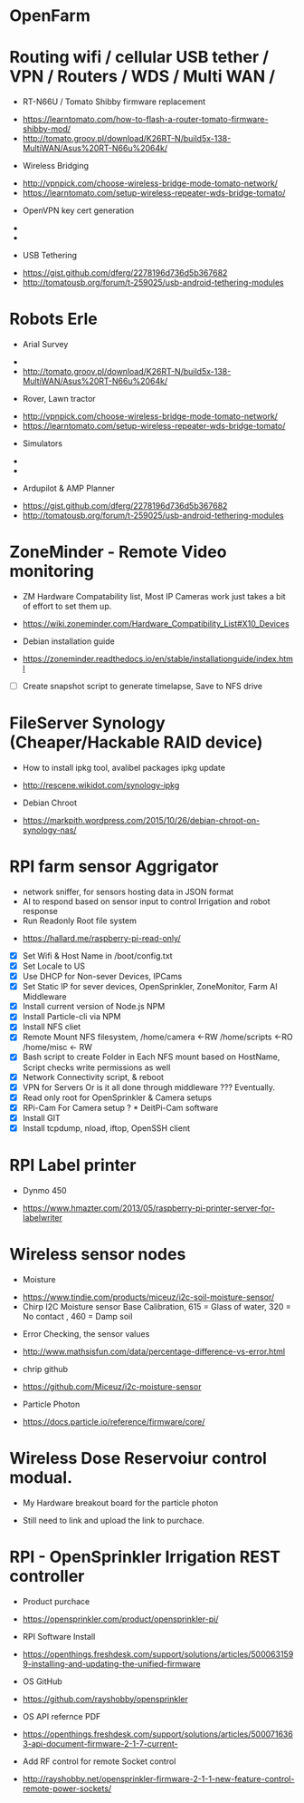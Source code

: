 # OpenFarm

# Routing wifi / cellular USB tether / VPN / Routers / WDS / Multi WAN / 
- RT-N66U / Tomato Shibby firmware replacement
 * https://learntomato.com/how-to-flash-a-router-tomato-firmware-shibby-mod/
 * http://tomato.groov.pl/download/K26RT-N/build5x-138-MultiWAN/Asus%20RT-N66u%2064k/
- Wireless Bridging
 * http://vpnpick.com/choose-wireless-bridge-mode-tomato-network/
 * https://learntomato.com/setup-wireless-repeater-wds-bridge-tomato/
- OpenVPN key cert generation
 *
 *
- USB Tethering
 * https://gist.github.com/dferg/2278196d736d5b367682
 * http://tomatousb.org/forum/t-259025/usb-android-tethering-modules


# Robots Erle
- Arial Survey 
 * 
 * http://tomato.groov.pl/download/K26RT-N/build5x-138-MultiWAN/Asus%20RT-N66u%2064k/
- Rover, Lawn tractor
 * http://vpnpick.com/choose-wireless-bridge-mode-tomato-network/
 * https://learntomato.com/setup-wireless-repeater-wds-bridge-tomato/
- Simulators
 *
 *
- Ardupilot & AMP Planner
 * https://gist.github.com/dferg/2278196d736d5b367682
 * http://tomatousb.org/forum/t-259025/usb-android-tethering-modules





# ZoneMinder - Remote Video monitoring
- ZM Hardware Compatability list,  Most IP Cameras work just takes a bit of effort to set them up.
 * https://wiki.zoneminder.com/Hardware_Compatibility_List#X10_Devices
- Debian installation guide
 * https://zoneminder.readthedocs.io/en/stable/installationguide/index.html
- [ ] Create snapshot script to generate timelapse, Save to NFS drive

# FileServer Synology (Cheaper/Hackable RAID device)
- How to install ipkg tool, avalibel packages ipkg update
 * http://rescene.wikidot.com/synology-ipkg
- Debian Chroot
 * https://markpith.wordpress.com/2015/10/26/debian-chroot-on-synology-nas/

# RPI farm sensor Aggrigator
- network sniffer, for sensors hosting data in JSON format
- AI to respond based on sensor input to control Irrigation and robot response
- Run Readonly Root file system
 * https://hallard.me/raspberry-pi-read-only/
- [x] Set Wifi & Host Name in /boot/config.txt
- [x] Set Locale to US
- [x] Use DHCP for Non-sever Devices, IPCams
- [x] Set Static IP for sever devices, OpenSprinkler, ZoneMonitor, Farm AI Middleware
- [x] Install current version of Node.js NPM
- [x] Install Particle-cli  via NPM
- [x] Install NFS cliet
- [x] Remote Mount NFS filesystem, /home/camera <-RW /home/scripts <-RO /home/misc <- RW 
- [x] Bash script to create Folder in Each NFS mount based on HostName, Script checks write permissions as well
- [x] Network Connectivity script, & reboot
- [x] VPN for Servers Or is it all done through middleware ??? Eventually.
- [x] Read only root for OpenSprinkler & Camera setups
- [x] RPi-Cam For Camera setup ?  * DeitPi-Cam software
- [x] Install GIT
- [x] Install tcpdump, nload, iftop, OpenSSH client

# RPI Label printer 
- Dynmo 450
 * https://www.hmazter.com/2013/05/raspberry-pi-printer-server-for-labelwriter

# Wireless sensor nodes
- Moisture
 * https://www.tindie.com/products/miceuz/i2c-soil-moisture-sensor/
  * Chirp I2C Moisture sensor Base Calibration,  615 = Glass of water, 320 = No contact , 460 = Damp soil
 - Error Checking, the sensor values
  * http://www.mathsisfun.com/data/percentage-difference-vs-error.html
- chrip github
 * https://github.com/Miceuz/i2c-moisture-sensor
- Particle Photon
 * https://docs.particle.io/reference/firmware/core/

# Wireless Dose Reservoiur control modual.
- My Hardware breakout board for the particle photon
 * Still need to link and upload the link to purchace.


# RPI - OpenSprinkler Irrigation REST controller  
- Product purchace
 * https://opensprinkler.com/product/opensprinkler-pi/
- RPI Software Install
 * https://openthings.freshdesk.com/support/solutions/articles/5000631599-installing-and-updating-the-unified-firmware
- OS GitHub
 * https://github.com/rayshobby/opensprinkler
- OS API refernce PDF
 * https://openthings.freshdesk.com/support/solutions/articles/5000716363-api-document-firmware-2-1-7-current-
- Add RF control for remote Socket control
 * http://rayshobby.net/opensprinkler-firmware-2-1-1-new-feature-control-remote-power-sockets/
